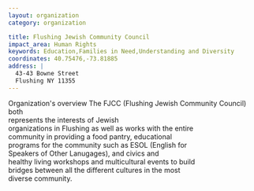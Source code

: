 ```yaml
---
layout: organization
category: organization

title: Flushing Jewish Community Council
impact_area: Human Rights
keywords: Education,Families in Need,Understanding and Diversity
coordinates: 40.75476,-73.81885
address: |
  43-43 Bowne Street
  Flushing NY 11355
---
```

Organization's overview
The FJCC (Flushing Jewish Community Council) both  
represents the interests of Jewish  
organizations in Flushing as well as works with the entire  
community in providing a food pantry, educational  
programs for the community such as ESOL (English for  
Speakers of Other Lanugages), and civics and  
healthy living workshops and multicultural events to build  
bridges between all the different cultures in the most  
diverse community.